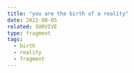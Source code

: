 ```yaml
---
title: "you are the birth of a reality"
date: 2022-08-05
related: SURVIVE
type: fragment
tags:
  - birth
  - reality
  - fragment
---
```

